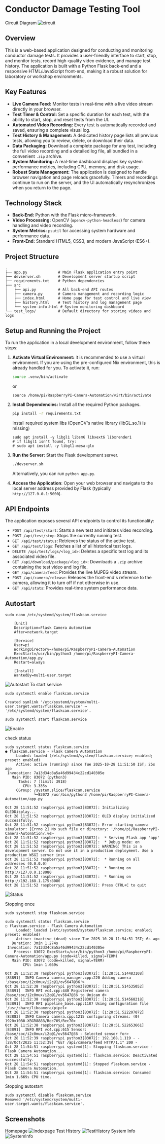 # Conductor Damage Testing Tool

Circuit Diagram
![circuit](/screenshots/circuit_image.png)

## Overview

This is a web-based application designed for conducting and monitoring conductor damage tests. It provides a user-friendly interface to start, stop, and monitor tests, record high-quality video evidence, and manage test history. The application is built with a Python Flask back-end and a responsive HTML/JavaScript front-end, making it a robust solution for laboratory or workshop environments.

## Key Features

- **Live Camera Feed:** Monitor tests in real-time with a live video stream directly in your browser.
- **Test Timer & Control:** Set a specific duration for each test, with the ability to start, stop, and reset tests from the UI.
- **Automated Video Recording:** Every test is automatically recorded and saved, ensuring a complete visual log.
- **Test History & Management:** A dedicated history page lists all previous tests, allowing you to review, delete, or download their data.
- **Data Packaging:** Download a complete package for any test, including the full video recording and a detailed log file, all bundled in a convenient `.zip` archive.
- **System Monitoring:** A real-time dashboard displays key system performance metrics, including CPU, memory, and disk usage.
- **Robust State Management:** The application is designed to handle browser navigation and page reloads gracefully. Timers and recordings continue to run on the server, and the UI automatically resynchronizes when you return to the page.

## Technology Stack

- **Back-End:** Python with the Flask micro-framework.
- **Video Processing:** OpenCV (`opencv-python-headless`) for camera handling and video recording.
- **System Metrics:** `psutil` for accessing system hardware and performance data.
- **Front-End:** Standard HTML5, CSS3, and modern JavaScript (ES6+).

## Project Structure

```
.
├── app.py              # Main Flask application entry point
├── devserver.sh        # Development server startup script
├── requirements.txt    # Python dependencies
├── src
│   ├── api.py          # All back-end API routes
│   ├── camera.py       # Camera management and recording logic
│   ├── index.html      # Home page for test control and live view
│   ├── history.html    # Test history and log management page
│   └── system-info.html # System monitoring dashboard
└── test_logs/          # Default directory for storing videos and logs
```

## Setup and Running the Project

To run the application in a local development environment, follow these steps:

1.  **Activate Virtual Environment:** It is recommended to use a virtual environment. If you are using the pre-configured Nix environment, this is already handled for you. To activate it, run:
    ```bash
    source .venv/bin/activate
    ```
    or
    ```
    source /home/pi/RaspberryPI-Camera-Automation/virt/bin/activate
    ```

2.  **Install Dependencies:** Install all the required Python packages.
    ```bash
    pip install -r requirements.txt
    ```
    Install required system libs (OpenCV's native library (libGL.so.1) is missing)
    ``` sudo apt update
    sudo apt install -y libgl1 libsm6 libxext6 libxrender1
    # if libgl1 isn't found, try:
    # sudo apt install -y libgl1-mesa-glx
    ```
3.  **Run the Server:** Start the Flask development server.
    ```bash
    ./devserver.sh
    ```
    Alternatively, you can run `python app.py`.

4.  **Access the Application:** Open your web browser and navigate to the local server address provided by Flask (typically `http://127.0.0.1:5000`).

## API Endpoints

The application exposes several API endpoints to control its functionality:

- `POST /api/test/start`: Starts a new test and initiates video recording.
- `POST /api/test/stop`: Stops the currently running test.
- `GET /api/test/status`: Retrieves the status of the active test.
- `GET /api/test/logs`: Fetches a list of all historical test logs.
- `DELETE /api/test/logs/<log_id>`: Deletes a specific test log and its associated video file.
- `GET /api/download/package/<log_id>`: Downloads a `.zip` archive containing the test video and log file.
- `GET /api/camera/feed`: Provides the live MJPEG video stream.
- `POST /api/camera/release`: Releases the front-end's reference to the camera, allowing it to turn off if not otherwise in use.
- `GET /api/stats`: Provides real-time system performance data.
## Autostart
```
sudo nano /etc/systemd/system/flaskcam.service
```
```
    [Unit]
    Description=Flask Camera Automation
    After=network.target

    [Service]
    User=pi
    WorkingDirectory=/home/pi/RaspberryPI-Camera-Automation
    ExecStart=/usr/bin/python3 /home/pi/RaspberryPI-Camera-Automation/app.py
    Restart=always

    [Install]
    WantedBy=multi-user.target
```
![Autostart](/screenshots/autostart_flaskapp_systemd_service.png)
To start service
```
sudo systemctl enable flaskcam.service

Created symlink '/etc/systemd/system/multi-user.target.wants/flaskcam.service' → '/etc/systemd/system/flaskcam.service'.

sudo systemctl start flaskcam.service
```
![Enable](/screenshots/enabling_the_flaskapp_service.png)

check status
```
sudo systemctl status flaskcam.service
● flaskcam.service - Flask Camera Automation
     Loaded: loaded (/etc/systemd/system/flaskcam.service; enabled; preset: enabled)
     Active: active (running) since Tue 2025-10-28 11:51:50 IST; 25s ago
 Invocation: 7a13d34c8a5a46d99434c22cd140305e
   Main PID: 83072 (python3)
      Tasks: 7 (limit: 3918)
        CPU: 3.335s
     CGroup: /system.slice/flaskcam.service
             └─83072 /usr/bin/python3 /home/pi/RaspberryPI-Camera-Automation/app.py

Oct 28 11:51:52 raspberrypi python3[83072]: Initializing OLEDDisplay...
Oct 28 11:51:52 raspberrypi python3[83072]: OLED display initialized successfully.
Oct 28 11:51:52 raspberrypi python3[83072]: Error starting camera simulator: [Errno 2] No such file or directory: '/home/pi/RaspberryPI-Camera-Automation/.ve>
Oct 28 11:51:52 raspberrypi python3[83072]:  * Serving Flask app 'app'
Oct 28 11:51:52 raspberrypi python3[83072]:  * Debug mode: on
Oct 28 11:51:52 raspberrypi python3[83072]: WARNING: This is a development server. Do not use it in a production deployment. Use a production WSGI server ins>
Oct 28 11:51:52 raspberrypi python3[83072]:  * Running on all addresses (0.0.0.0)
Oct 28 11:51:52 raspberrypi python3[83072]:  * Running on http://127.0.0.1:8080
Oct 28 11:51:52 raspberrypi python3[83072]:  * Running on http://192.168.1.175:8080
Oct 28 11:51:52 raspberrypi python3[83072]: Press CTRL+C to quit
```
![Status](/screenshots/status_flaskapp_service.png)

Stopping once
```
sudo systemctl stop flaskcam.service

sudo systemctl status flaskcam.service
○ flaskcam.service - Flask Camera Automation
     Loaded: loaded (/etc/systemd/system/flaskcam.service; enabled; preset: enabled)
     Active: inactive (dead) since Tue 2025-10-28 11:54:51 IST; 6s ago
   Duration: 3min 1.274s
 Invocation: 7a13d34c8a5a46d99434c22cd140305e
    Process: 83072 ExecStart=/usr/bin/python3 /home/pi/RaspberryPI-Camera-Automation/app.py (code=killed, signal=TERM)
   Main PID: 83072 (code=killed, signal=TERM)
        CPU: 1min 1.669s

Oct 28 11:52:38 raspberrypi python3[83072]: [1:28:51.514483108] [83891]  INFO Camera camera_manager.cpp:220 Adding camera '/base/soc/i2c0mux/i2c@1/ov5647@36'>
Oct 28 11:52:38 raspberrypi python3[83072]: [1:28:51.514535052] [83891]  INFO RPI vc4.cpp:440 Registered camera /base/soc/i2c0mux/i2c@1/ov5647@36 to Unicam d>
Oct 28 11:52:38 raspberrypi python3[83072]: [1:28:51.514568218] [83891]  INFO RPI pipeline_base.cpp:1107 Using configuration file '/usr/share/libcamera/pipel>
Oct 28 11:52:38 raspberrypi python3[83072]: [1:28:51.522207872] [83883]  INFO Camera camera.cpp:1215 configuring streams: (0) 1920x1080-XBGR8888/Rec709/Rec70>
Oct 28 11:52:38 raspberrypi python3[83072]: [1:28:51.522653661] [83891]  INFO RPI vc4.cpp:615 Sensor: /base/soc/i2c0mux/i2c@1/ov5647@36 - Selected sensor for>
Oct 28 11:52:39 raspberrypi python3[83072]: 192.168.1.119 - - [28/Oct/2025 11:52:39] "GET /api/camera/feed HTTP/1.1" 200 -
Oct 28 11:54:51 raspberrypi systemd[1]: Stopping flaskcam.service - Flask Camera Automation...
Oct 28 11:54:51 raspberrypi systemd[1]: flaskcam.service: Deactivated successfully.
Oct 28 11:54:51 raspberrypi systemd[1]: Stopped flaskcam.service - Flask Camera Automation.
Oct 28 11:54:51 raspberrypi systemd[1]: flaskcam.service: Consumed 1min 1.669s CPU time.

```
Stopping autostart
```
sudo systemctl disable flaskcam.service
Removed '/etc/systemd/system/multi-user.target.wants/flaskcam.service'.
```
## Screenshots
Homepage
![indexpage](/screenshots/index.png)
Test History
![TestHistory](/screenshots/test%20history.png)
System Info
![SystemInfo](/screenshots/sys%20info.png)




